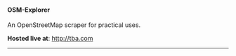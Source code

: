 #### OSM-Explorer
An OpenStreetMap scraper for practical uses.

<b>Hosted live at</b>: http://tba.com

---------------------------------------------





